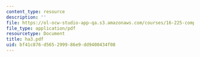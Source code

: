 ```yaml
---
content_type: resource
description: ''
file: https://ol-ocw-studio-app-qa.s3.amazonaws.com/courses/16-225-computational-mechanics-of-materials-fall-2003/bf41c876d565299986e9dd9400434f08_ha3.pdf
file_type: application/pdf
resourcetype: Document
title: ha3.pdf
uid: bf41c876-d565-2999-86e9-dd9400434f08
---
```

